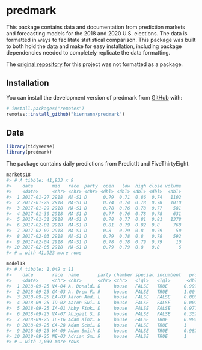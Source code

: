 
<!-- README.md is generated from README.Rmd. Please edit that file -->

# predmark

<!-- badges: start -->

<!-- badges: end -->

This package contains data and documentation from prediction markets and
forecasting models for the 2018 and 2020 U.S. elections. The data is
formatted in ways to facilitate statistical comparison. This package was
built to both hold the data and make for easy installation, including
package dependencies needed to completely replicate the data formatting.

The [original repository](https://github.com/kiernann/models-markets)
for this project was not formatted as a package.

## Installation

You can install the development version of predmark from
[GitHub](https://github.com/kiernann/predmark) with:

``` r
# install.packages("remotes")
remotes::install_github("kiernann/predmark")
```

## Data

``` r
library(tidyverse)
library(predmark)
```

The package contains daily predictions from PredictIt and
FiveThirtyEight.

``` r
markets18
#> # A tibble: 41,933 x 9
#>    date       mid   race  party  open   low  high close volume
#>    <date>     <chr> <chr> <chr> <dbl> <dbl> <dbl> <dbl>  <dbl>
#>  1 2017-01-27 2918  MA-S1 D      0.79  0.71  0.86  0.74   1102
#>  2 2017-01-28 2918  MA-S1 D      0.74  0.74  0.78  0.78   1010
#>  3 2017-01-29 2918  MA-S1 D      0.78  0.76  0.78  0.77    581
#>  4 2017-01-30 2918  MA-S1 D      0.77  0.76  0.78  0.78    631
#>  5 2017-01-31 2918  MA-S1 D      0.78  0.77  0.81  0.81   1378
#>  6 2017-02-01 2918  MA-S1 D      0.81  0.79  0.82  0.8     768
#>  7 2017-02-02 2918  MA-S1 D      0.8   0.79  0.8   0.79     50
#>  8 2017-02-03 2918  MA-S1 D      0.79  0.78  0.8   0.78    592
#>  9 2017-02-04 2918  MA-S1 D      0.78  0.78  0.79  0.79     10
#> 10 2017-02-05 2918  MA-S1 D      0.79  0.79  0.8   0.8       6
#> # … with 41,923 more rows
```

``` r
model18
#> # A tibble: 1,049 x 11
#>    date       race  name       party chamber special incumbent   prob voteshare min_share max_share
#>    <date>     <chr> <chr>      <chr> <chr>   <lgl>   <lgl>      <dbl>     <dbl>     <dbl>     <dbl>
#>  1 2018-09-25 VA-04 A. Donald… D     house   FALSE   TRUE      0.999     0.632     0.579     0.684 
#>  2 2018-09-25 GA-03 A. Drew F… R     house   FALSE   TRUE      1.00      0.676     0.627     0.725 
#>  3 2018-09-25 LA-03 Aaron And… L     house   FALSE   FALSE     0.0002    0.0254    0.0071    0.0486
#>  4 2018-09-25 ID-02 Aaron Swi… D     house   FALSE   FALSE     0.002     0.364     0.309     0.418 
#>  5 2018-09-25 IA-01 Abby Fink… D     house   FALSE   FALSE     0.971     0.554     0.506     0.600 
#>  6 2018-09-25 VA-07 Abigail S… D     house   FALSE   FALSE     0.352     0.474     0.431     0.517 
#>  7 2018-09-25 IL-16 Adam Kinz… R     house   FALSE   TRUE      0.984     0.590     0.538     0.642 
#>  8 2018-09-25 CA-28 Adam Schi… D     house   FALSE   TRUE      1         0.812     0.766     0.857 
#>  9 2018-09-25 WA-09 Adam Smith D     house   FALSE   TRUE      0.982     0.613     0.544     0.683 
#> 10 2018-09-25 NE-03 Adrian Sm… R     house   FALSE   TRUE      1         0.716     0.664     0.768 
#> # … with 1,039 more rows
```

<!-- refs: start -->

<!-- refs: end -->

